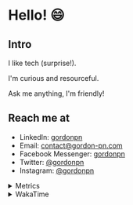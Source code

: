 # Hello! 😄

## Intro

I like tech (surprise!).

I'm curious and resourceful.

Ask me anything, I'm friendly!

## Reach me at

- LinkedIn: [gordonpn](https://www.linkedin.com/in/gordonpn/)
- Email: [contact@gordon-pn.com](mailto:contact@gordon-pn.com)
- Facebook Messenger: [gordonpn](https://www.messenger.com/t/Gordonpn)
- Twitter: [@gordonpn](https://twitter.com/Gordonpn)
- Instagram: [@gordonpn](https://www.instagram.com/gordonpn/)

<details>
  <summary>Metrics</summary>

  <img align="center" src="https://github.com/gordonpn/gordonpn/blob/master/github-metrics.svg" alt="GitHub Metrics">

</details>

<details>
  <summary>WakaTime</summary>

  <!--START_SECTION:waka-->
**I'm an Early 🐤** 

```text
🌞 Morning                225 commits         █████░░░░░░░░░░░░░░░░░░░░   20.78 % 
🌆 Daytime                433 commits         ██████████░░░░░░░░░░░░░░░   39.98 % 
🌃 Evening                385 commits         █████████░░░░░░░░░░░░░░░░   35.55 % 
🌙 Night                  40 commits          █░░░░░░░░░░░░░░░░░░░░░░░░   03.69 % 
```
📅 **I'm Most Productive on Wednesday** 

```text
Monday                   165 commits         ████░░░░░░░░░░░░░░░░░░░░░   15.24 % 
Tuesday                  144 commits         ███░░░░░░░░░░░░░░░░░░░░░░   13.30 % 
Wednesday                204 commits         █████░░░░░░░░░░░░░░░░░░░░   18.84 % 
Thursday                 135 commits         ███░░░░░░░░░░░░░░░░░░░░░░   12.47 % 
Friday                   145 commits         ███░░░░░░░░░░░░░░░░░░░░░░   13.39 % 
Saturday                 130 commits         ███░░░░░░░░░░░░░░░░░░░░░░   12.00 % 
Sunday                   160 commits         ████░░░░░░░░░░░░░░░░░░░░░   14.77 % 
```


📊 **This Week I Spent My Time On** 

```text
💬 Programming Languages: 
Java                     7 hrs 57 mins       ███████████████████░░░░░░   74.80 % 
Ruby                     41 mins             ██░░░░░░░░░░░░░░░░░░░░░░░   06.55 % 
Bash                     35 mins             █░░░░░░░░░░░░░░░░░░░░░░░░   05.62 % 
ERB                      18 mins             █░░░░░░░░░░░░░░░░░░░░░░░░   02.87 % 
Other                    17 mins             █░░░░░░░░░░░░░░░░░░░░░░░░   02.78 % 

🔥 Editors: 
IntelliJ                 9 hrs 24 mins       ██████████████████████░░░   88.40 % 
VS Code                  1 hr 14 mins        ███░░░░░░░░░░░░░░░░░░░░░░   11.60 % 
```


 Last Updated on 27/02/2023 16:27:34 UTC
<!--END_SECTION:waka-->
</details>
